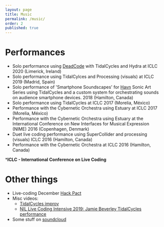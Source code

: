 ```yaml
---
layout: page
title: Music
permalink: /music/
order: 2
published: true
---
```


# Performances
- Solo performance using [DeadCode](https://github.com/JamieBeverley/DeadCode) with TidalCycles and Hydra at ICLC 2020 (Limerick, Ireland)
- Solo performance using TidalCylces and Processing (visuals) at ICLC 2019 (Madrid, Spain)
- Solo performance of 'Smartphone Soundscapes' for [Havn](https://www.havnode.com/) Sonic Art Series using TidalCycles and a custom system for orchestrating sounds on audience smartphone devices. 2018 (Hamilton, Canada)
- Solo performance using TidalCycles at ICLC 2017 (Morelia, México)
- Performance with the Cybernetic Orchestra using Estuary at ICLC 2017 (Morelia, México)
- Performance with the Cybernetic Orchestra using Estuary at the International Conference on New Interfaces for Musical Expression (NIME) 2016 (Copenhagen, Denmark)
- Duet live coding performance using SuperCollider and processing (visuals) ICLC 2016 (Hamilton, Canada)
- Performance with the Cybernetic Orchestra at ICLC 2016 (Hamilton, Canada)

***ICLC - International Conference on Live Coding**

# Other things
- Live-coding December [Hack Pact](https://github.com/JamieBeverley/hackpact_2020)
- Misc videos:
  - [TidalCycles improv](https://youtu.be/SNm_pDjCxxw)
  - [NIL Live Coding Intensive 2019: Jamie Beverley TidalCycles performance](https://youtu.be/MiE2_IFqYRs)
- Some stuff on [soundcloud](https://soundcloud.com/jamie-beverley/sets/hack-pact-selections)
